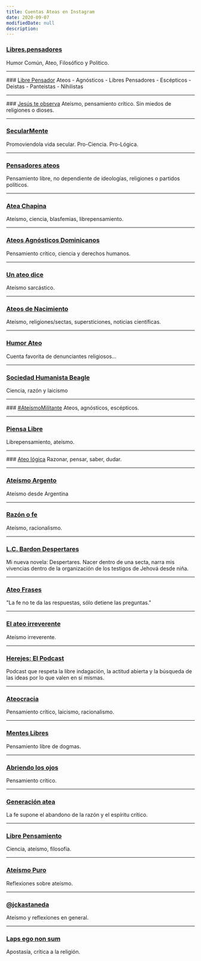 ```yaml
---
title: Cuentas Ateas en Instagram
date: 2020-09-07
modifiedDate: null
description: 
---
```


### [Libres.pensadores](https://www.instagram.com/libres.pensadores/)
Humor Común, Ateo, Filosófico y Politico.

---

### [Libre Pensador](https://www.instagram.com/__librepensador__/)
Ateos - Agnósticos - Libres Pensadores - Escépticos - Deistas - Panteistas - Nihilistas

---
### [Jesús te observa](https://www.instagram.com/jesusteobserva/)
Ateísmo, pensamiento crítico. Sin miedos de religiones o dioses.

---
### [SecularMente](https://www.instagram.com/secular_mente/)
Promoviendola vida secular. Pro-Ciencia. Pro-Lógica.

---
### [Pensadores ateos](https://www.instagram.com/pensadoresss/)
Pensamiento libre, no dependiente de ideologías, religiones o partidos políticos.

---
### [Atea Chapina](https://www.instagram.com/ateachapina/)
Ateísmo, ciencia, blasfemias, librepensamiento.

---
### [Ateos Agnósticos Dominicanos](https://www.instagram.com/ateos_agnosticosdominicanos/)
Pensamiento crítico, ciencia y derechos humanos.

---
### [Un ateo dice](https://www.instagram.com/unateodice/)
Ateísmo sarcástico.

---
### [Ateos de Nacimiento](https://www.instagram.com/ateos_de_nacimiento/)
Ateísmo, religiones/sectas, supersticiones, noticias científicas.

---
### [Humor Ateo](https://www.instagram.com/humorateo/)
Cuenta favorita de denunciantes religiosos...

---
### [Sociedad Humanista Beagle](https://www.instagram.com/sociedadhmsbeagle/)
Ciencia, razón y laicismo

---
### [#AteísmoMilitante](https://www.instagram.com/ateismomilitante/)
Ateos, agnósticos, escépticos.

---
### [Piensa Libre](https://www.instagram.com/piensalibr3/)
Librepensamiento, ateísmo.

---
### [Ateo lógica](https://www.instagram.com/ateismoylogica/)
Razonar, pensar, saber, dudar.

---
### [Ateísmo Argento](https://www.instagram.com/ateismo.argento/)
Ateísmo desde Argentina

---
### [Razón o fe](https://www.instagram.com/razonofe/)
Ateísmo, racionalismo.

---
### [L.C. Bardon Despertares](https://www.instagram.com/lcbardon/)
Mi nueva novela: Despertares. Nacer dentro de una secta, narra mis vivencias dentro de la organización de los testigos de Jehová desde niña.

---
### [Ateo Frases](https://www.instagram.com/ateo_frases/)
"La fe no te da las respuestas, sólo detiene las preguntas."

---
### [El ateo irreverente](https://www.instagram.com/el_ateo_irreverente/)
Ateísmo irreverente.

---
### [Herejes: El Podcast](https://www.instagram.com/herejes_elpodcast/)
Podcast que respeta la libre indagación, la actitud abierta y la búsqueda de las ideas por lo que valen en sí mismas.

---
### [Ateocracia](https://www.instagram.com/ateocracia/)
Pensamiento crítico, laicismo, racionalismo.

---
### [Mentes Libres](https://www.instagram.com/menteslibresss/)
Pensamiento libre de dogmas.

---
### [Abriendo los ojos](https://www.instagram.com/libre__pensamiento/)
Pensamiento crítico.

---
### [Generación atea](https://www.instagram.com/generacion_atea/)
La fe supone el abandono de la razón y el espíritu crítico.

---
### [Libre Pensamiento](https://www.instagram.com/_libre.mente_/)
Ciencia, ateísmo, filosofía.

---
### [Ateísmo Puro](https://www.instagram.com/ateismopuro/)
Reflexiones sobre ateísmo.

---
### [@jckastaneda](https://www.instagram.com/jckastaneda/)
Ateísmo y reflexiones en general.

---
### [Laps ego non sum](https://www.instagram.com/apostat_oposit_/)
Apostasía, crítica a la religión.

